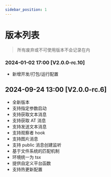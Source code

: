```yaml
---
sidebar_position: 1
---
```


# 版本列表

> 所有废弃或不可使用版本不会记录在内

### 2024-01-02 17:00 [V2.0.0-rc.10]

- 新增开发/打包/运行配置

## 2024-09-24 13:00 [V2.0.0-rc.6]

- 全新版本
- 支持指定参数启动
- 支持获取文本消息
- 支持获取 AT 消息
- 支持发送文本消息
- 支持观察者 hook
- 支持图片消息
- 支持 public 消息创建监听
- 基于文件系统的匹配机制
- 环境统一为 tsx
- 提供自定义平台函数
- 支持热更新配置
